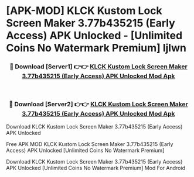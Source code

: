 # [APK-MOD] KLCK Kustom Lock Screen Maker 3.77b435215 (Early Access) APK Unlocked - [Unlimited Coins No Watermark Premium] ljlwn



<div align="center">
<h3>🔴 Download [Server1] 👉👉 <a href="https://momento.my/?title=KLCK_Kustom_Lock_Screen_Maker_3.77b435215_(Early_Access)_APK_Unlocked">KLCK Kustom Lock Screen Maker 3.77b435215 (Early Access) APK Unlocked Mod Apk</a></h3><br>

<h3>🔴 Download [Server2] 👉👉 <a href="https://momento.my/?title=KLCK_Kustom_Lock_Screen_Maker_3.77b435215_(Early_Access)_APK_Unlocked">KLCK Kustom Lock Screen Maker 3.77b435215 (Early Access) APK Unlocked Mod Apk</a></h3>
</div>



Download KLCK Kustom Lock Screen Maker 3.77b435215 (Early Access) APK Unlocked 

Free APK MOD KLCK Kustom Lock Screen Maker 3.77b435215 (Early Access) APK Unlocked [Unlimited Coins No Watermark Premium]

Download KLCK Kustom Lock Screen Maker 3.77b435215 (Early Access) APK Unlocked [Unlimited Coins No Watermark Premium] Mod For Android
